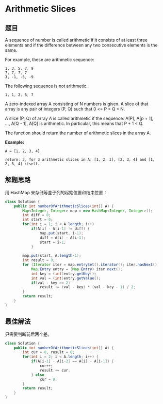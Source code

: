 # Arithmetic Slices

## 题目

A sequence of number is called arithmetic if it consists of at least three elements and if the difference between any two consecutive elements is the same.

For example, these are arithmetic sequence:

```
1, 3, 5, 7, 9
7, 7, 7, 7
3, -1, -5, -9
```

The following sequence is not arithmetic.

```
1, 1, 2, 5, 7
```

A zero-indexed array A consisting of N numbers is given. A slice of that array is any pair of integers (P, Q) such that 0 <= P < Q < N.

A slice (P, Q) of array A is called arithmetic if the sequence:
A[P], A[p + 1], ..., A[Q - 1], A[Q] is arithmetic. In particular, this means that P + 1 < Q.

The function should return the number of arithmetic slices in the array A.

**Example:**

```
A = [1, 2, 3, 4]

return: 3, for 3 arithmetic slices in A: [1, 2, 3], [2, 3, 4] and [1, 2, 3, 4] itself.
```

## 解题思路

用 HashMap 来存储等差子列的起始位置和结束位置：

```java
class Solution {
    public int numberOfArithmeticSlices(int[] A) {
        Map<Integer, Integer> map = new HashMap<Integer, Integer>();
        int diff = 0;
        int start = 0;
        for(int i = 1; i < A.length; i++)
            if(A[i] - A[i-1] != diff) {
                map.put(start, i-1);
                diff = A[i] - A[i-1];
                start = i-1;
            }
        
        map.put(start, A.length-1);
        int result = 0;
        for (Iterator iter = map.entrySet().iterator(); iter.hasNext();) {
            Map.Entry entry = (Map.Entry) iter.next();
            int key = (int)entry.getKey();
            int val = (int)entry.getValue();
            if(val - key >= 2)
                result += (val - key) * (val - key - 1) / 2;
        }
        return result;
    }
}
```

## 最佳解法

只需要判断前后两个差。

```java
class Solution {
    public int numberOfArithmeticSlices(int[] A) {
        int cur = 0, result = 0;
        for(int i = 2; i < A.length; i++) {
            if(A[i-1] - A[i-2] == A[i] - A[i-1]) {
                cur++;
                result += cur;
            } else
                cur = 0;
        }
        return result;
    }
}
```

